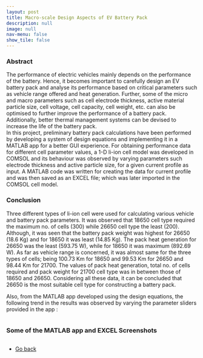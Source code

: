 ```yaml
---
layout: post
title: Macro-scale Design Aspects of EV Battery Pack
description: null
image: null
nav-menu: false
show_tile: false
---
```


<div class="box">
    <h3>Abstract</h3>
	<p>The performance of electric vehicles mainly depends on the performance of the battery. Hence, it becomes important to carefully design an EV battery pack and analyse its performance based on critical parameters such as vehicle range offered and heat generation. Further, some of the micro and macro parameters such as cell electrode thickness, active material particle size, cell voltage, cell capacity, cell weight, etc. can also be optimised to further improve the performance of a battery pack. Additionally, better thermal management systems can be devised to increase the life of the battery pack. <br>
    In this project, preliminary battery pack calculations have been performed by developing a system of design equations and implementing it in a MATLAB app for a better GUI experience. For obtaining performance data for different cell parameter values, a 1-D li-ion cell model was developed in COMSOL and its behaviour was observed by varying parameters such electrode thickness and active particle size, for a given current profile as input. A MATLAB code was written for creating the data for current profile and was then saved as an EXCEL file; which was later imported in the COMSOL cell model.</p>
</div>

<div class="box">
    <h3>Conclusion</h3>
    <p>Three different types of li-ion cell were used for calculating various vehicle and battery pack parameters. It was observed that 18650 cell type required the maximum no. of cells (300) while 26650 cell type the least (200). Although, it was seen that the battery pack weight was highest for 26650 (18.6 Kg) and for 18650 it was least (14.85 Kg). The pack heat generation for 26650 was the least (593.75 W), while for 18650 it was maximum (892.69 W). As far as vehicle range is concerned, it was almost same for the three types of cells; being 100.73 Km for 18650 and 99.53 Km for 26650 and 98.44 Km for 21700. The values of pack heat generation, total no. of cells required and pack weight for 21700 cell type was in between those of 18650 and 26650. Considering all these data, it can be concluded that 26650 is the most suitable cell type for constructing a battery pack.</p>
    <p> Also, from the MATLAB app developed using the design equations, the following trend in the results was observed by varying the parameter sliders provided in the app : </p>
    <span class="image fit"><img src="{% link assets/Project_files/Pack_design/MATLAB_app_results.PNG %}" alt=""/></span>
</div>

<h3>Some of the MATLAB app and EXCEL Screenshots</h3>
<div class="box alt">
    <div class="row 50% uniform">
        <div class="4u"><span class="image fit"><img src="{% link assets/Project_files/Pack_design/EV_calc_screenshot.png %}" alt="" /></span></div>
        <div class="4u"><span class="image fit"><img src="{% link assets/Project_files/Pack_design/App_code_view.png %}" alt="" /></span></div>
        <div class="4u$"><span class="image fit"><img src="{% link assets/Project_files/Pack_design/App_design_view.png %}" alt="" /></span></div>
        <!-- Break -->
        <div class="4u"><span class="image fit"><img src="{% link assets/Project_files/Pack_design/app_compiler.JPG %}" alt="" /></span></div>
        <div class="4u"><span class="image fit"><img src="{% link assets/Project_files/Pack_design/app_in_action.JPG %}" alt="" /></span></div>
        <div class="4u$"><span class="image fit"><img src="{% link assets/Project_files/Pack_design/sliders.JPG %}" alt="" /></span></div>
    </div>
</div>

<ul class="actions">
    <li><a href="../Projects.html" class="button">Go back</a></li>
</ul>